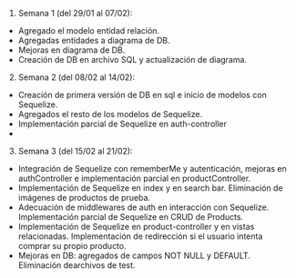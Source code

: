 1. Semana 1 (del 29/01 al 07/02):

-   Agregado el modelo entidad relación.
-   Agregadas entidades a diagrama de DB.
-   Mejoras en diagrama de DB.
-   Creación de DB en archivo SQL y actualización de diagrama.

2. Semana 2 (del 08/02 al 14/02):

-   Creación de primera versión de DB en sql e inicio de modelos con Sequelize.
-   Agregados el resto de los modelos de Sequelize.
-   Implementación parcial de Sequelize en auth-controller
-

3. Semana 3 (del 15/02 al 21/02):

-   Integración de Sequelize con rememberMe y autenticación, mejoras en authController e implementación parcial en productController.
-   Implementación de Sequelize en index y en search bar. Eliminación de imágenes de productos de prueba.
-   Adecuación de middlewares de auth en interacción con Sequelize. Implementación parcial de Sequelize en CRUD de Products.
-   Implementación de Sequelize en product-controller y en vistas relacionadas. Implementación de redirección si el usuario intenta comprar su propio producto.
-   Mejoras en DB: agregados de campos NOT NULL y DEFAULT. Eliminación dearchivos de test.
